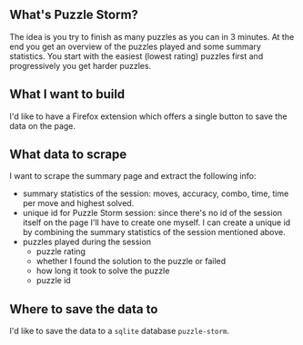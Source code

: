 ## What's Puzzle Storm?

The idea is you try to finish as many puzzles as you can in 3 minutes. At the end you get an overview of the puzzles played and some summary statistics. You start with the easiest (lowest rating) puzzles first and progressively you get harder puzzles.

## What I want to build

I'd like to have a Firefox extension which offers a single button to save the data on the page. 


## What data to scrape

I want to scrape the summary page and extract the following info:
- summary statistics of the session: moves, accuracy, combo, time,  time per move and highest solved.
- unique id for Puzzle Storm session: since there's no id of the session itself on the page I'll have to create one myself. I can create a unique id by combining the summary statistics of the session mentioned above.
- puzzles played during the session
	- puzzle rating
	- whether I found the solution to the puzzle or failed
	- how long it took to solve the puzzle
	- puzzle id

## Where to save the data to

I'd like to save the data to a `sqlite` database `puzzle-storm`.